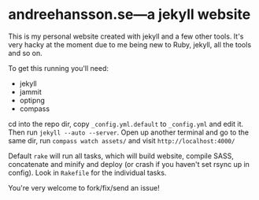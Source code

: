 # andreehansson.se&mdash;a jekyll website
This is my personal website created with jekyll and a few other tools. It's very hacky at the moment due to me being new to Ruby, jekyll, all the tools and so on.

To get this running you'll need:

* jekyll
* jammit
* optipng
* compass

cd into the repo dir, copy `_config.yml.default` to `_config.yml` and edit it. Then run `jekyll --auto --server`. Open up another terminal and go to the same dir, run `compass watch assets/` and visit `http://localhost:4000/`

Default `rake` will run all tasks, which will build website, compile SASS, concatenate and minify and deploy (or crash if you haven't set rsync up in config). Look in `Rakefile` for the individual tasks.

You're very welcome to fork/fix/send an issue!